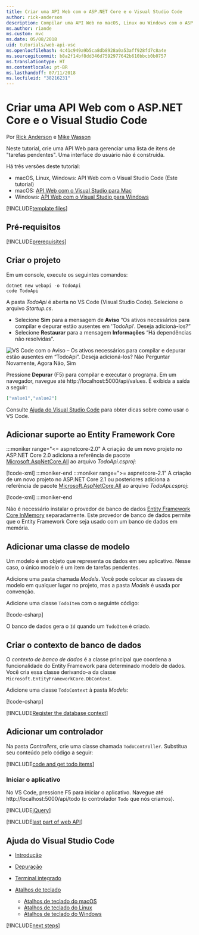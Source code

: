 ```yaml
---
title: Criar uma API Web com o ASP.NET Core e o Visual Studio Code
author: rick-anderson
description: Compilar uma API Web no macOS, Linux ou Windows com o ASP.NET Core MVC e o Visual Studio Code
ms.author: riande
ms.custom: mvc
ms.date: 05/08/2018
uid: tutorials/web-api-vsc
ms.openlocfilehash: 4c41c949a9b5ca8db8928a0a53aff928fd7c8a4e
ms.sourcegitcommit: b8a2f14bf8dd346d7592977642b610bbcb0b0757
ms.translationtype: HT
ms.contentlocale: pt-BR
ms.lasthandoff: 07/11/2018
ms.locfileid: "38216231"
---
```

# <a name="create-a-web-api-with-aspnet-core-and-visual-studio-code"></a>Criar uma API Web com o ASP.NET Core e o Visual Studio Code

Por [Rick Anderson](https://twitter.com/RickAndMSFT) e [Mike Wasson](https://github.com/mikewasson)

Neste tutorial, crie uma API Web para gerenciar uma lista de itens de "tarefas pendentes". Uma interface do usuário não é construída.

Há três versões deste tutorial:

* macOS, Linux, Windows: API Web com o Visual Studio Code (Este tutorial)
* macOS: [API Web com o Visual Studio para Mac](xref:tutorials/first-web-api-mac)
* Windows: [API Web com o Visual Studio para Windows](xref:tutorials/first-web-api)

<!-- WARNING: The code AND images in this doc are used by uid: tutorials/web-api-vsc, tutorials/first-web-api-mac and tutorials/first-web-api. If you change any code/images in this tutorial, update uid: tutorials/web-api-vsc -->

[!INCLUDE[template files](../includes/webApi/intro.md)]

## <a name="prerequisites"></a>Pré-requisitos

[!INCLUDE[prerequisites](~/includes/net-core-prereqs-vscode.md)]

## <a name="create-the-project"></a>Criar o projeto

Em um console, execute os seguintes comandos:

```console
dotnet new webapi -o TodoApi
code TodoApi
```

A pasta *TodoApi* é aberta no VS Code (Visual Studio Code). Selecione o arquivo *Startup.cs*.

* Selecione **Sim** para a mensagem de **Aviso** “Os ativos necessários para compilar e depurar estão ausentes em 'TodoApi'. Deseja adicioná-los?”
* Selecione **Restaurar** para a mensagem **Informações** “Há dependências não resolvidas”.

<!-- uid: tutorials/first-mvc-app-xplat/start-mvc uses the pic below. If you change it, make sure it's consistent -->

![VS Code com o Aviso – Os ativos necessários para compilar e depurar estão ausentes em “TodoApi”. Deseja adicioná-los? Não Perguntar Novamente, Agora Não, Sim](web-api-vsc/_static/vsc_restore.png)

Pressione **Depurar** (F5) para compilar e executar o programa. Em um navegador, navegue até http://localhost:5000/api/values. É exibida a saída a seguir:

```json
["value1","value2"]
```

Consulte [Ajuda do Visual Studio Code](#visual-studio-code-help) para obter dicas sobre como usar o VS Code.

## <a name="add-support-for-entity-framework-core"></a>Adicionar suporte ao Entity Framework Core

:::moniker range="<= aspnetcore-2.0"
A criação de um novo projeto no ASP.NET Core 2.0 adiciona a referência de pacote [Microsoft.AspNetCore.All](https://www.nuget.org/packages/Microsoft.AspNetCore.All) ao arquivo *TodoApi.csproj*:

[!code-xml[](first-web-api/samples/2.0/TodoApi/TodoApi.csproj?name=snippet_Metapackage&highlight=2)]
:::moniker-end
:::moniker range=">= aspnetcore-2.1"
A criação de um novo projeto no ASP.NET Core 2.1 ou posteriores adiciona a referência de pacote [Microsoft.AspNetCore.All](https://www.nuget.org/packages/Microsoft.AspNetCore.App) ao arquivo *TodoApi.csproj*:

[!code-xml[](first-web-api/samples/2.1/TodoApi/TodoApi.csproj?name=snippet_Metapackage&highlight=2)]
:::moniker-end

Não é necessário instalar o provedor de banco de dados [Entity Framework Core InMemory](/ef/core/providers/in-memory/) separadamente. Este provedor de banco de dados permite que o Entity Framework Core seja usado com um banco de dados em memória.

## <a name="add-a-model-class"></a>Adicionar uma classe de modelo

Um modelo é um objeto que representa os dados em seu aplicativo. Nesse caso, o único modelo é um item de tarefas pendentes.

Adicione uma pasta chamada *Models*. Você pode colocar as classes de modelo em qualquer lugar no projeto, mas a pasta *Models* é usada por convenção.

Adicione uma classe `TodoItem` com o seguinte código:

[!code-csharp[](first-web-api/samples/2.0/TodoApi/Models/TodoItem.cs)]

O banco de dados gera o `Id` quando um `TodoItem` é criado.

## <a name="create-the-database-context"></a>Criar o contexto de banco de dados

O *contexto de banco de dados* é a classe principal que coordena a funcionalidade do Entity Framework para determinado modelo de dados. Você cria essa classe derivando-a da classe `Microsoft.EntityFrameworkCore.DbContext`.

Adicione uma classe `TodoContext` à pasta *Models*:

[!code-csharp[](first-web-api/samples/2.0/TodoApi/Models/TodoContext.cs)]

[!INCLUDE[Register the database context](../includes/webApi/register_dbContext.md)]

## <a name="add-a-controller"></a>Adicionar um controlador

Na pasta *Controllers*, crie uma classe chamada `TodoController`. Substitua seu conteúdo pelo código a seguir:

[!INCLUDE[code and get todo items](../includes/webApi/getTodoItems.md)]

### <a name="launch-the-app"></a>Iniciar o aplicativo

No VS Code, pressione F5 para iniciar o aplicativo. Navegue até http://localhost:5000/api/todo (o controlador `Todo` que nós criamos).

[!INCLUDE[jQuery](../includes/webApi/add-jquery.md)]

[!INCLUDE[last part of web API](../includes/webApi/end.md)]

## <a name="visual-studio-code-help"></a>Ajuda do Visual Studio Code

* [Introdução](https://code.visualstudio.com/docs)
* [Depuração](https://code.visualstudio.com/docs/editor/debugging)
* [Terminal integrado](https://code.visualstudio.com/docs/editor/integrated-terminal)
* [Atalhos de teclado](https://code.visualstudio.com/docs/getstarted/keybindings#_keyboard-shortcuts-reference)

  * [Atalhos de teclado do macOS](https://code.visualstudio.com/shortcuts/keyboard-shortcuts-macos.pdf)
  * [Atalhos de teclado do Linux](https://code.visualstudio.com/shortcuts/keyboard-shortcuts-linux.pdf)
  * [Atalhos de teclado do Windows](https://code.visualstudio.com/shortcuts/keyboard-shortcuts-windows.pdf)

[!INCLUDE[next steps](../includes/webApi/next.md)]
